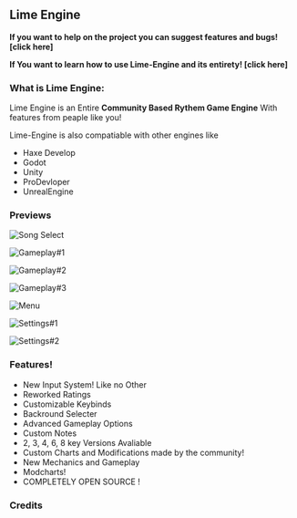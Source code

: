 ## Lime Engine

**If you want to help on the project you can suggest features and bugs! [click here]**

**If You want to learn how to use Lime-Engine and its entirety! [click here]**

### What is Lime Engine:

Lime Engine is an Entire **Community Based Rythem Game Engine**
With features from peaple like you!

Lime-Engine is also compatiable with other engines like

- Haxe Develop
- Godot
- Unity
- ProDevloper
- UnrealEngine

### Previews

![Song Select](cs)

![Gameplay#1](cs)

![Gameplay#2](cs)

![Gameplay#3](cs)

![Menu](cs)

![Settings#1](cs)

![Settings#2](cs)

### Features!
- New Input System! Like no Other
- Reworked Ratings
- Customizable Keybinds
- Backround Selecter
- Advanced Gameplay Options
- Custom Notes
- 2, 3, 4, 6, 8 key Versions Avaliable
- Custom Charts and Modifications made by the community!
- New Mechanics and Gameplay
- Modcharts!
- COMPLETELY OPEN SOURCE !

### Credits
